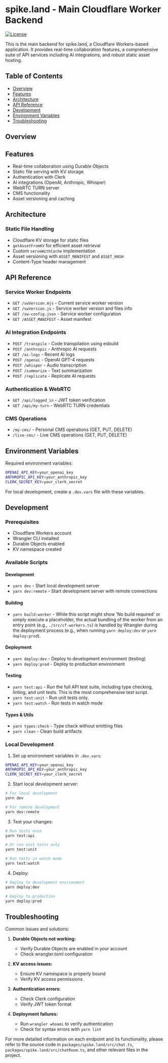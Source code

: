 # spike.land - Main Cloudflare Worker Backend

[![License](https://img.shields.io/badge/license-BSD--3--Clause-blue.svg)](../../LICENSE.md)

This is the main backend for spike.land, a Cloudflare Workers-based application.
It provides real-time collaboration features, a comprehensive suite of API
services including AI integrations, and robust static asset hosting.

## Table of Contents

- [Overview](#overview)
- [Features](#features)
- [Architecture](#architecture)
- [API Reference](#api-reference)
- [Development](#development)
- [Environment Variables](#environment-variables)
- [Troubleshooting](#troubleshooting)

## Overview

## Features

- Real-time collaboration using Durable Objects
- Static file serving with KV storage
- Authentication with Clerk
- AI integrations (OpenAI, Anthropic, Whisper)
- WebRTC TURN server
- CMS functionality
- Asset versioning and caching

## Architecture

### Static File Handling

- Cloudflare KV storage for static files
- `getAssetFromKV` for efficient asset retrieval
- Custom `serveWithCache` implementation
- Asset versioning with `ASSET_MANIFEST` and `ASSET_HASH`
- Content-Type header management

## API Reference

### Service Worker Endpoints

- `GET /swVersion.mjs` - Current service worker version
- `GET /swVersion.js` - Service worker version and files info
- `GET /sw-config.json` - Service worker configuration
- `GET /ASSET_MANIFEST` - Asset manifest

### AI Integration Endpoints

- `POST /transpile` - Code transpilation using esbuild
- `POST /anthropic` - Anthropic AI requests
- `GET /ai-logs` - Recent AI logs
- `POST /openai` - OpenAI GPT-4 requests
- `POST /whisper` - Audio transcription
- `POST /summarize` - Text summarization
- `POST /replicate` - Replicate AI requests

### Authentication & WebRTC

- `GET /api/logged_in` - JWT token verification
- `GET /api/my-turn` - WebRTC TURN credentials

### CMS Operations

- `/my-cms/` - Personal CMS operations (GET, PUT, DELETE)
- `/live-cms/` - Live CMS operations (GET, PUT, DELETE)

## Environment Variables

Required environment variables:

```bash
OPENAI_API_KEY=your_openai_key
ANTHROPIC_API_KEY=your_anthropic_key
CLERK_SECRET_KEY=your_clerk_secret
```

For local development, create a `.dev.vars` file with these variables.

## Development

### Prerequisites

- Cloudflare Workers account
- Wrangler CLI installed
- Durable Objects enabled
- KV namespace created

### Available Scripts

#### Development

- `yarn dev` - Start local development server
- `yarn dev:remote` - Start development server with remote connections

#### Building

- `yarn build:worker` - While this script might show 'No build required' or
  simply execute a placeholder, the actual bundling of the worker from an entry
  point (e.g., `./src/cf-workers.ts`) is handled by Wrangler during the
  deployment process (e.g., when running `yarn deploy:dev` or
  `yarn deploy:prod`).

#### Deployment

- `yarn deploy:dev` - Deploy to development environment (testing)
- `yarn deploy:prod` - Deploy to production environment

#### Testing

- `yarn test:api` - Run the full API test suite, including type checking,
  linting, and unit tests. This is the most comprehensive test script.
- `yarn test:unit` - Run unit tests only.
- `yarn test:watch` - Run tests in watch mode

#### Types & Utils

- `yarn types:check` - Type check without emitting files
- `yarn clean` - Clean build artifacts

### Local Development

1. Set up environment variables in `.dev.vars`:

```bash
OPENAI_API_KEY=your_openai_key
ANTHROPIC_API_KEY=your_anthropic_key
CLERK_SECRET_KEY=your_clerk_secret
```

2. Start local development server:

```bash
# For local development
yarn dev

# For remote development
yarn dev:remote
```

3. Test your changes:

```bash
# Run tests once
yarn test:api

# Or run unit tests only
yarn test:unit

# Run tests in watch mode
yarn test:watch
```

4. Deploy:

```bash
# Deploy to development environment
yarn deploy:dev

# Deploy to production
yarn deploy:prod
```

## Troubleshooting

Common issues and solutions:

1. **Durable Objects not working:**
   - Verify Durable Objects are enabled in your account
   - Check wrangler.toml configuration

2. **KV access issues:**
   - Ensure KV namespace is properly bound
   - Verify KV access permissions

3. **Authentication errors:**
   - Check Clerk configuration
   - Verify JWT token format

4. **Deployment failures:**
   - Run `wrangler whoami` to verify authentication
   - Check for syntax errors with `yarn lint`

For more detailed information on each endpoint and its functionality, please
refer to the source code in `packages/spike.land/src/chat.ts`,
`packages/spike.land/src/chatRoom.ts`, and other relevant files in the project.
